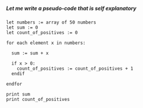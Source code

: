##### Let me write a pseudo-code that is self explanatory

```
let numbers := array of 50 numbers
let sum := 0
let count_of_positives := 0

for each element x in numbers:
  
  sum := sum + x
  
  if x > 0:
    count_of_positives := count_of_positives + 1
  endif

endfor

print sum
print count_of_positives
```